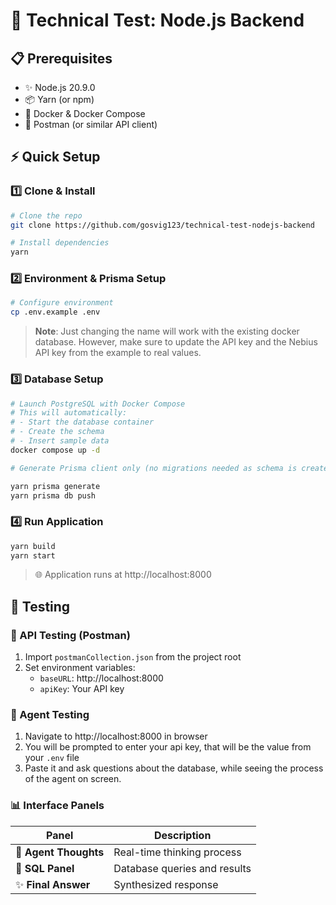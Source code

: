 # 🚀 Technical Test: Node.js Backend

## 📋 Prerequisites
- ✨ Node.js 20.9.0
- 📦 Yarn (or npm)
- 🐳 Docker & Docker Compose
- 🔧 Postman (or similar API client)

## ⚡ Quick Setup

### 1️⃣ Clone & Install
```bash
# Clone the repo
git clone https://github.com/gosvig123/technical-test-nodejs-backend

# Install dependencies
yarn
```

### 2️⃣ Environment & Prisma Setup
```bash
# Configure environment
cp .env.example .env
```
> **Note**: Just changing the name will work with the existing docker database. However, make sure to update the API key and the Nebius API key from the example to real values.

### 3️⃣ Database Setup
```bash
# Launch PostgreSQL with Docker Compose
# This will automatically:
# - Start the database container
# - Create the schema
# - Insert sample data
docker compose up -d

# Generate Prisma client only (no migrations needed as schema is created by init_db.sql)
```

```bash
yarn prisma generate
yarn prisma db push
```

### 4️⃣ Run Application
```bash
yarn build
yarn start
```
> 🌐 Application runs at http://localhost:8000

## 🧪 Testing

### 🔌 API Testing (Postman)
1. Import `postmanCollection.json` from the project root
2. Set environment variables:
   - `baseURL`: http://localhost:8000
   - `apiKey`: Your API key

### 🤖 Agent Testing
1. Navigate to http://localhost:8000 in browser
2. You will be prompted to enter your api key, that will be the value from your `.env` file
3. Paste it and ask questions about the database, while seeing the process of the agent on screen.

### 📊 Interface Panels
| Panel | Description |
|-------|-------------|
| 💭 **Agent Thoughts** | Real-time thinking process |
| 📝 **SQL Panel** | Database queries and results |
| ✨ **Final Answer** | Synthesized response |


